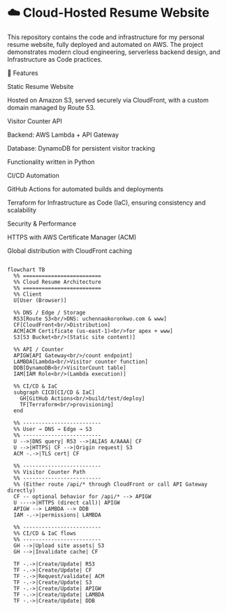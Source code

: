 # ☁️ Cloud-Hosted Resume Website

This repository contains the code and infrastructure for my personal resume website, fully deployed and automated on AWS. The project demonstrates modern cloud engineering, serverless backend design, and Infrastructure as Code practices.


🚀 Features

Static Resume Website

Hosted on Amazon S3, served securely via CloudFront, with a custom domain managed by Route 53.

Visitor Counter API

Backend: AWS Lambda + API Gateway

Database: DynamoDB for persistent visitor tracking

Functionality written in Python

CI/CD Automation

GitHub Actions for automated builds and deployments

Terraform for Infrastructure as Code (IaC), ensuring consistency and scalability

Security & Performance

HTTPS with AWS Certificate Manager (ACM)

Global distribution with CloudFront caching

```mermaid

flowchart TB
  %% =========================
  %% Cloud Resume Architecture
  %% =========================
  %% Client
  U[User (Browser)]

  %% DNS / Edge / Storage
  R53[Route 53<br/>DNS: uchennaokoronkwo.com & www]
  CF[CloudFront<br/>Distribution]
  ACM[ACM Certificate (us-east-1)<br/>for apex + www]
  S3[S3 Bucket<br/>(Static site content)]

  %% API / Counter
  APIGW[API Gateway<br/>/count endpoint]
  LAMBDA[Lambda<br/>Visitor counter function]
  DDB[DynamoDB<br/>VisitorCount table]
  IAM[IAM Role<br/>(Lambda execution)]

  %% CI/CD & IaC
  subgraph CICD[CI/CD & IaC]
    GH[GitHub Actions<br/>build/test/deploy]
    TF[Terraform<br/>provisioning]
  end

  %% -------------------------
  %% User → DNS → Edge → S3
  %% -------------------------
  U -->|DNS query| R53 -->|ALIAS A/AAAA| CF
  U -->|HTTPS| CF -->|Origin request| S3
  ACM -.->|TLS cert| CF

  %% -------------------------
  %% Visitor Counter Path
  %% -------------------------
  %% (Either route /api/* through CloudFront or call API Gateway directly)
  CF -- optional behavior for /api/* --> APIGW
  U ---->|HTTPS (direct call)| APIGW
  APIGW --> LAMBDA --> DDB
  IAM -.->|permissions| LAMBDA

  %% -------------------------
  %% CI/CD & IaC flows
  %% -------------------------
  GH -->|Upload site assets| S3
  GH -->|Invalidate cache| CF

  TF -.->|Create/Update| R53
  TF -.->|Create/Update| CF
  TF -.->|Request/validate| ACM
  TF -.->|Create/Update| S3
  TF -.->|Create/Update| APIGW
  TF -.->|Create/Update| LAMBDA
  TF -.->|Create/Update| DDB

